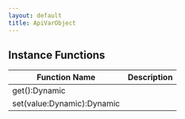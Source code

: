```yaml
---
layout: default
title: ApiVarObject
---
```


## Instance Functions

| Function Name | Description |
| --------------- | ------------- |
| get():Dynamic |  |
| set(value:Dynamic):Dynamic |  |
